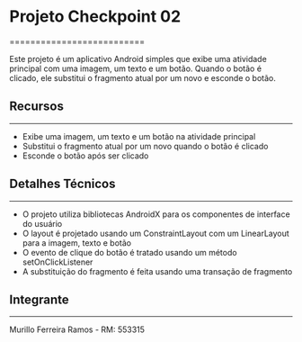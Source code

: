 # Projeto Checkpoint 02
==========================

Este projeto é um aplicativo Android simples que exibe uma atividade principal com uma imagem, um texto e um botão. Quando o botão é clicado, ele substitui o fragmento atual por um novo e esconde o botão.

## Recursos
------------

* Exibe uma imagem, um texto e um botão na atividade principal
* Substitui o fragmento atual por um novo quando o botão é clicado
* Esconde o botão após ser clicado

## Detalhes Técnicos
--------------------

* O projeto utiliza bibliotecas AndroidX para os componentes de interface do usuário
* O layout é projetado usando um ConstraintLayout com um LinearLayout para a imagem, texto e botão
* O evento de clique do botão é tratado usando um método setOnClickListener
* A substituição do fragmento é feita usando uma transação de fragmento

## Integrante
-------------

Murillo Ferreira Ramos - RM: 553315
